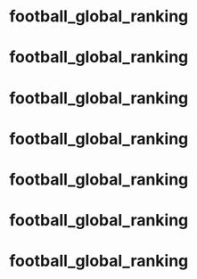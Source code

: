 # football_global_ranking
# football_global_ranking
# football_global_ranking
# football_global_ranking
# football_global_ranking
# football_global_ranking
# football_global_ranking
